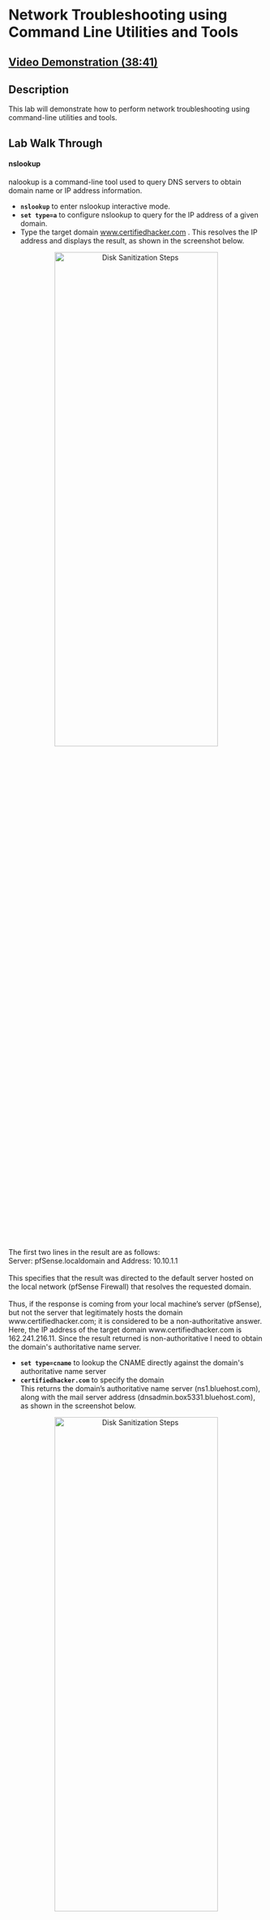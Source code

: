 <h1>Network Troubleshooting using Command Line Utilities and Tools</h1>

 ## [Video Demonstration (38:41)](https://drive.google.com/file/d/1ozfcxE80ODhxWV1-2v5EPMv1_uyHX-eD/view?usp=drive_link)

<h2>Description</h2>

This lab will demonstrate how to perform network troubleshooting using command-line utilities and tools.

## Lab Walk Through
#### nslookup 
nalookup is a command-line tool used to query DNS servers to obtain domain name or IP address information.
- **`nslookup`** to enter nslookup interactive mode.
- **`set type=a`** to configure nslookup to query for the IP address of a given domain.
- Type the target domain www.certifiedhacker.com . This resolves the IP address and displays the result, as shown in the screenshot below.

<p align="center"> <img src="https://i.imgur.com/J9Ntu90.png" height="50%" width="80%" alt="Disk Sanitization Steps"/>
<br />
<p align="left">The first two lines in the result are as follows:<br/>
 Server: pfSense.localdomain and Address: 10.10.1.1<br/>
<br/>
This specifies that the result was directed to the default server hosted on the local network (pfSense Firewall) that resolves the requested domain.<br/>
<br/>
Thus, if the response is coming from your local machine’s server (pfSense), but not the server that legitimately hosts the domain www.certifiedhacker.com; it is considered to be a non-authoritative answer. Here, the IP address of the target domain www.certifiedhacker.com is 162.241.216.11. Since the result returned is non-authoritative I need to obtain the domain's authoritative name server. <br/>

- **`set type=cname`** to lookup the CNAME directly against the domain's authoritative name server
- **`certifiedhacker.com`** to specify the domain<br/>
This returns the domain’s authoritative name server (ns1.bluehost.com), along with the mail server address (dnsadmin.box5331.bluehost.com), as shown in the screenshot below.<br/>

<p align="center"><img src="https://i.imgur.com/LoH6AcF.png" height="50%" width="80%" alt="Disk Sanitization Steps"/>
<br />

 - Since you I obtained the authoritative name server ns1.bluehost.com I can run **`set type=a`** to obtain the IP address of the server. The IP address is displayed below as 162.159.24.80:
<p align="center"> 
<img src="https://i.imgur.com/isf8qig.png" height="50%" width="80%" alt="Disk Sanitization Steps"/>
<br />
<p align="left"> The authoritative name server stores the records associated with the domain. Therefore, if an attacker can determine the authoritative name server (primary name server) and obtain its associated IP address, he/she might attempt to exploit the server to perform attacks such as DoS, DDoS, URL Redirection, etc.

#### tracert 
tracert can be used to view the hops that the packets made before reaching the destination.
- **`tracert`** 
- **`certifiedhacker.com`**
 <p align="center">
<img src="https://i.imgur.com/7QhMwE8.png" height="50%" width="80%" alt="Disk Sanitization Steps"/>
<br />
<br />
<p align="center">
<br/>
<img src="https://i.imgur.com/Kzk7SJC.png" height="50%" width="50%" alt="Disk Sanitization Steps"/>
<br />
<br />
<p align="center">
<br/>
<img src="https://i.imgur.com/Dc2j6gg.png" height="50%" width="50%" alt="Disk Sanitization Steps"/>
<br />
<br />

<p align="center">
<br/>
<img src="https://i.imgur.com/rHWY0PS.png" height="50%" width="50%" alt="Disk Sanitization Steps"/>
<br />
<br />
<p align="center">
<br/>
<img src="https://i.imgur.com/4vy91SK.png" height="50%" width="50%" alt="Disk Sanitization Steps"/>
<br />
<br />

